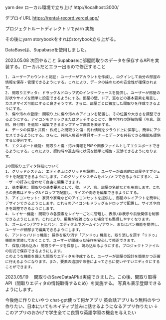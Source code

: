 yarn dev ローカル環境で立ち上げ http://localhost:3000/

デプロイURL https://rental-record.vercel.app/ 

プロジェクトルートディレクトリでyarn 実施

その後にyarn storybookをすればstorybook立ち上がる。


DataBaseは、Supabaseを使用しました。

2023.05.08
次回やること
Supabaseに部屋間取りのデータを保存するAPIを実装する。ローカルだとエラー出るので修正すること



```
1. ユーザーアカウントと認証: ユーザーがアカウントを作成し、ログインして自分の部屋の情報を保存・管理できるようにする。これにより、データの操のための安全性が確保されます。
2. 間取りエディタ: ドラッグ＆ドロップ式のインターフェースを提供し、ユーザーが部屋の形状やサイズを簡単に設定できるようにする。部屋の壁、ドア、窓などの基本要素を用意し、カスタマイズ可能にすると良さそうです。さらに、部屋ごとに独立した間取りを作成できるようにする。
3. 傷や汚れの登録: 間取り上に傷や汚れのアイコンを配置し、その位置や大きさを調整できるようにする。アイコンをクリックまたはタッチすることで、傷や汚れの詳細情報（写真、説明、日付等）を追加・編集できるポップアップ画面を表示する。
4. データの保存と共有: 作成した間取りと傷・汚れ情報をクラウド上に保存し、簡単にアクセスできるようにする。さらに、共同入居者や賃貸オーナーとデータを共有できる機能も提供すると便利です。
5. エクスポート機能: 間取りと傷・汚れ情報をPDFや画像ファイルとしてエクスポートできるようにする。これにより、契約時や退去時に状況を簡単に報告・交渉できるようになります。

2の間取りエディタ詳細について
1. グリッドシステム: エディタ上にグリッドを設置し、ユーザーが直感的に部屋やオブジェクトを配置できるようにします。このグリッドシステムをオン/オフできるようにすると、ユーザーの好みに合わせて自由に編集できます。
2. 基本要素: 間取りの基本要素として、壁、ドア、窓、部屋の名前などを用意します。これらの要素はドラッグ&ドロップで配置し、サイズや向きを編集できるようにする。
3. アイコンセット: 家具や家電などのアイコンセットを提供し、部屋のレイアウトを簡単にデザインできるようにします。これらのアイコンもドラッグ＆ドロップで配置し、サイズや向きを調整できるようにします。
4. レイヤー機能: 間取りの各要素をレイヤーごとに管理し、表示/非表示や前後関係を制御できるようにします。これにより、編集が複雑になった場合でも整理しやすくなります。
5. ズームイン/アウトとパン: エディタ上でズームイン/アウト、またはパン機能を提供し、ユーザーが細部まで編集できるようにします。
6. アンドゥ/リドゥ機能: 操作を取り消す「アンドゥ」機能と、取り消しを戻す「リドゥ」機能を実装しておくことで、ユーザーが間違った操作を安心して修正できます。
7. 保存/読み込み: 間取りデータを保存し、読み込めるようにする。プロジェクトファイルの形式で保存できるようにします。
このような機能を備えた間取りエディタを作成すると、ユーザーが部屋の設計を簡単かつ正確に行えるようになります。また、要素の追加や改善によってさらに使いやすいエディタにすることができます。
```

2023.05/19　
間取りのSaveDataAPIは実施できました。この後、間取り取得API（間取りエディタの情報取得するため）を実施する。
写真も表示登録できるようにします。



今後他に作りたいやつ
chat-gpt使って何かアプリ
英会話アプリもう無料のやつ作りたい、日本にいてもネイティブ並みに話せるようになるアプリ作りたい
↓
このアプリのおかげで学生全てに良質な英語学習の機会を与えたい
